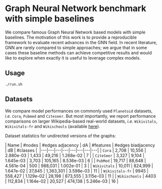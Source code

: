 # Graph Neural Network benchmark with simple baselines

We compare famous Graph Neural Network based models with simple baselines. The motivation of this work is to provide a reproducible framework to evaluate recent advances in the GNN field. In recent literature, GNN are rarely compared to simple approaches; we argue that in some cases these baseline methods can achieve competitive results and would like to explore when exactly it is useful to leverage complex models.

## Usage
```shell
./run.sh
```

## Datasets

We compare model performances on commonly used `Planetoid` datasets, *i.e.* `Cora`, `Pubmed` and `Citeseer`. But most importantly, we report performance comparisons on larger Wikipedia-based real-world datasets, *i.e.* `Wikivitals`, `Wikivitals-fr` and `Wikischools` (available [here](https://netset.telecom-paris.fr/)).

Dataset statistics for undirected versions of the graphs:

| Name | #nodes | #edges adjacency | dA | #features | #edges biadjacency | dB | #classes | 
|---|---|---|---|---|---|---|---|
| `Cora` | 2,708 | 10,556 | 2.880e-03 | 1,433 | 49,216 | 1.268e-02 | 7 |
| `CiteSeer` | 3,327 | 9,104 | 1.645e-03 | 3,703 | 105,165 | 8.536e-03 | 6 |
| `PubMed` | 19,717 | 88,648 | 4.561e-04 | 500 | 988,031 | 1.002e-01 | 3 |
| `Wikivitals` | 10,011 | 824,999 | 1.647e-02 | 37,845 | 1,363,301 | 3.598e-03 | 11 |
| `Wikivitals-fr` | 9945 | 558,427 | 1.129e-02 | 28,198 | 873,555 | 3.115e-03 | 11 |
| `Wikischools` | 4403 | 112,834 | 1.164e-02 | 20,527 | 474,138 | 5.246e-03 | 16 |

